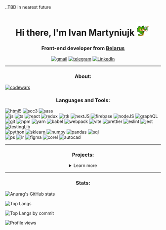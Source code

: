 ..TBD in nearest future

<h1 align="center">Hi there, I'm Ivan Martyniujk <img src="assets/lizzard_hello.webp" alt='hello' width="45" /></h1>
<h3 align="center">Front-end developer from <a href="https://www.google.com/maps/place/Gomel" target="_blank" href="" rel="noreferrer">Belarus</a></h3>
<div align="center">
  <a href="mailto:martiniukgomel@gmail.com" target="_blank" href="" rel="noreferrer"><img alt="gmail" src="https://img.shields.io/badge/Gmail-EA4335?style=for-the-badge&logo=gmail&logoColor=white" /></a>
  <a href="https://t.me/szczuczynszczyna" target="_blank" href="" rel="noreferrer"><img alt="telegram" src="https://img.shields.io/badge/Telegram-26A5E4?style=for-the-badge&logo=telegram&logoColor=white" /></a>
  <a href="https://www.linkedin.com/in/ivan-martynjuk-3420542aa" target="_blank" href="" rel="noreferrer"><img alt="LinkedIn" src="https://img.shields.io/badge/LinkedIn-0A66C2?style=for-the-badge&logo=linkedin&logoColor=white" /></a>  
</div>
<hr>

<h3 align="center">About:</h3>

[![codewars](https://www.codewars.com/users/GoodValts/badges/small)](https://www.codewars.com/users/GoodValts)

<h3 align="center">Languages and Tools:</h3>
<div>
  <img alt="html5" src="https://img.shields.io/badge/HTML5-E34F26?style=flat-square&logo=html5&logoColor=white" />
  <img alt="scc3" src="https://img.shields.io/badge/CSS3-1572B6?style=flat-square&logo=css3&logoColor=white" />
  <img alt="sass" src="https://img.shields.io/badge/SASS-CC6699?style=flat-square&logo=sass&logoColor=white" />
</div>
<div>
  <img alt="js" src="https://img.shields.io/badge/JavaScript-F7DF1E?style=flat-square&logo=javascript&logoColor=white" />
  <img alt="ts" src="https://img.shields.io/badge/TypeScript-3178C6?style=flat-square&logo=typescript&logoColor=white" />
  <img alt="react" src="https://img.shields.io/badge/React-61DAFB?style=flat-square&logo=react&logoColor=white" />
  <img alt="redux" src="https://img.shields.io/badge/Redux-764ABC?style=flat-square&logo=redux&logoColor=white" />
  <img alt="rtk" src="https://img.shields.io/badge/React%20Query-FF4154?style=flat-square&logo=reactquery&logoColor=white" />
  <img alt="nextJS" src="https://img.shields.io/badge/NextJS-000000?style=flat-square&logo=nextdotjs&logoColor=white" />
  <img alt="firebase" src="https://img.shields.io/badge/Firebase-DD2C00?style=flat-square&logo=firebase&logoColor=white" />
  <img alt="nodeJS" src="https://img.shields.io/badge/NodeJS-5FA04E?style=flat-square&logo=nodedotjs&logoColor=white" />
  <img alt="graphQL" src="https://img.shields.io/badge/GraphQL-E10098?style=flat-square&logo=graphql&logoColor=white" />
</div>
<div>
  <img alt="git" src="https://img.shields.io/badge/Git-F05032?style=flat-square&logo=git&logoColor=white" />
  <img alt="npm" src="https://img.shields.io/badge/NPM-CB3837?style=flat-square&logo=npm&logoColor=white" />
  <img alt="yarn" src="https://img.shields.io/badge/Yarn-2C8EBB?style=flat-square&logo=yarn&logoColor=white" />
  <img alt="babel" src="https://img.shields.io/badge/Babel-F9DC3E?style=flat-square&logo=babel&logoColor=white" />
  <img alt="webpack" src="https://img.shields.io/badge/WebPack-8DD6F9?style=flat-square&logo=webpack&logoColor=white" />
  <img alt="vite" src="https://img.shields.io/badge/Vite-646CFF?style=flat-square&logo=vite&logoColor=white" />
  <img alt="prettier" src="https://img.shields.io/badge/Prettier-F7B93E?style=flat-square&logo=prettier&logoColor=white" />
  <img alt="eslint" src="https://img.shields.io/badge/ESLint-4B32C3?style=flat-square&logo=eslint&logoColor=white" />
  <img alt="jest" src="https://img.shields.io/badge/Jest%20Tests-C21325?style=flat-square&logo=jest&logoColor=white" />
  <img alt="testingLib" src="https://img.shields.io/badge/Testing%20Library-E33332?style=flat-square&logo=testinglibrary&logoColor=white" /> 
</div>
<div>
  <img alt="python" src="https://img.shields.io/badge/PYTHON3-3776AB?style=flat-square&logo=python&logoColor=white" />
  <img alt="sklearn" src="https://img.shields.io/badge/Skikit%20learn-F7931E?style=flat-square&logo=scikitlearn&logoColor=white" />
  <img alt="numpy" src="https://img.shields.io/badge/NumPy-013243?style=flat-square&logo=numpy&logoColor=white" />
  <img alt="pandas" src="https://img.shields.io/badge/Pandas-150458?style=flat-square&logo=pandas&logoColor=white" />
  <img alt="sql" src="https://img.shields.io/badge/SQL-4479A1?style=flat-square&logo=mysql&logoColor=white" />
</div>
<div>
  <img alt="ps" src="https://img.shields.io/badge/Photoshop-31A8FF?style=flat-square&logo=adobephotoshop&logoColor=white" />
  <img alt="lr" src="https://img.shields.io/badge/Lightroom-2D3246?style=flat-square&logoSize=amd&logo=adobelightroom&logoColor=white" />
  <img alt="figma" src="https://img.shields.io/badge/Figma-F24E1E?style=flat-square&logoSize=amd&logo=figma&logoColor=white" />
  <img alt="corel" src="https://img.shields.io/badge/CorelDRAW-000000?style=flat-square&logo=coreldraw&logoColor=white" />
  <img alt="autocad" src="https://img.shields.io/badge/AutoCAD-E51050?style=flat-square&logo=autocad&logoColor=white" />
</div>

<hr>

<h3 align="center">Projects:</h3>
<details>
  <summary align="center">Learn more</summary>
  <table>
    <tr>
      <td><img alt="match3-icon" src="" /></td>
      <td>
        <h3 align="center">Match3</h3>
        <p align="center"><b>Match-three game for Betcity</b></p>
        <p>About: commercial project, collaborated with <a href="https://github.com/kotsiaryna" target="_blank" rel="noreferrer"><i><b>kotsiaryna</b></i></a>. 2D online game, having 4 levels, tutorial, team choice, personal and general score and etc. Adaptive cross-browser layout, integration with RestAPI, animations, optimization for low-powered devices.</p>
        <p>Stack: React, Redux, TypeScript, Vite, SCSS, ESLint, Prettier, Husky, RestAPI.</p>
        <p>Contribution: project settings, field generation, elements selection / swipe, combination checking, elements movement and animations, counting score, assets and code optimization.</p>
        <p>Deploy: <a href="https://match3-betcity.netlify.app/" target="_blank" rel="noreferrer">link</a>.</p>
        <p>Repository: private (NDA).</p>
      </td>
    </tr>
    <tr>
      <td><img alt="graphQL-icon" src="" /></td>
      <td>
        <h3 align="center">Phoenix GraphQL</h3>
        <p align="center"><b>IDE for GraphQL requests</b></p>
        <p>About: project, collaborated with <a href="https://github.com/AnastasiyaAlisenok" target="_blank" rel="noreferrer"><i><b>AnastasiyaAlisenok</b></i></a> and <a href="https://github.com/whiterabbit8" target="_blank" rel="noreferrer"><i><b>whiterabbit8</b></i></a>. IDE for GraphQL requests, for APIs without CORS-policy. Adaptive to 320px semantic layout, Firebase registration, React forms, yup validation, API's errors handling, request-code prettifying, En and Ru languages, test coverage over 80%.</p>
        <p>Stack: React, Redux, TypeScript, Vite, SCSS, ESLint, Prettier, Husky, RestAPI.</p>
        <p>Contribution: team coordination, project settings, styles and adaptive design, forms validation, multilingualism.</p>
        <p>Deploy: <a href="https://goodvalts.github.io/graphiql-app/#/" target="_blank" rel="noreferrer">link</a>.</p>
        <p>Repository: <a href="https://github.com/GoodValts/graphiql-app/tree/develop" target="_blank" rel="noreferrer">link</a>.</p>
      </td>
    </tr>
    <tr>
      <td><img alt="motodream-icon" src="" /></td>
      <td>
        <h3 align="center">MotoDream</h3>
        <p align="center"><b>Online shop integrated with CommerceTools API</b></p>
        <p>About: hardcore project using simple technologies, collaborated with <a href="https://github.com/kotsiaryna" target="_blank" rel="noreferrer"><i><b>kotsiaryna</b></i></a> and <a href="https://github.com/Greys73" target="_blank" rel="noreferrer"><i><b>Greys73</b></i></a>.  E-commerce SPA, online shope based on CommerceTools API data. Adaptive to 390px semantic layout, browser routing, autorization/registration/profile pages, catalog, cart, supporting promocodes and dynamic price calculation for different countries — all, that you need for e-shopping. Has unit tests coverage.</p>
        <p>Stack: TypeScript, Webpack, SCSS, ESLint, Prettier, Husky, Jest Tests.</p>
        <p>Contribution: team coordination, project settings and functionality defining, styles and adaptive design.</p>
        <p>Deploy: <a href="https://motodream.netlify.app/" target="_blank" rel="noreferrer">link</a> <i>(using only for a demonstrator — back is unavailable, ends trial period)</i>.</p>
        <p>Repository: <a href="https://github.com/GoodValts/eCommerce-Application" target="_blank" rel="noreferrer">link</a>.</p>
      </td>
    </tr>
    <tr>
      <td><img alt="motodream-icon" src="" /></td>
      <td>
        <h3 align="center">Minesweeper</h3>
        <p align="center"><b>My own version of legendary game</b></p>
        <p>About: A bright new version, including custom field, stats, light/dark theme, local saves, sounds and mines generation after first opened cell.</p>
        <p>Stack: JavaScript, SCSS, ESLint.</p>
        <p>Deploy: <a href="https://rolling-scopes-school.github.io/goodvalts-JSFE2023Q1/minesweeper/" target="_blank" rel="noreferrer">link</a>.</p>
        <p>Repository: private <i>(school repository, not available for cheating, but you can use your ingenuity)</i>.</p>
      </td>
    </tr>
  </table>
</details>

<hr>

<h3 align="center">Stats:</h3>

![Anurag's GitHub stats](https://github-readme-stats.vercel.app/api?username=GoodValts&custom_title=Profile%20Stats&hide=stars,issues&show_icons=true&rank_icon=percentile)

![Top Langs](https://github-readme-stats.vercel.app/api/top-langs/?method=commits&username=GoodValts&layout=compact)

![Top Langs by commit](http://github-profile-summary-cards.vercel.app/api/cards/most-commit-language?username=goodvalts&theme=default)

![Profile views](https://komarev.com/ghpvc/?username=GoodValts)

